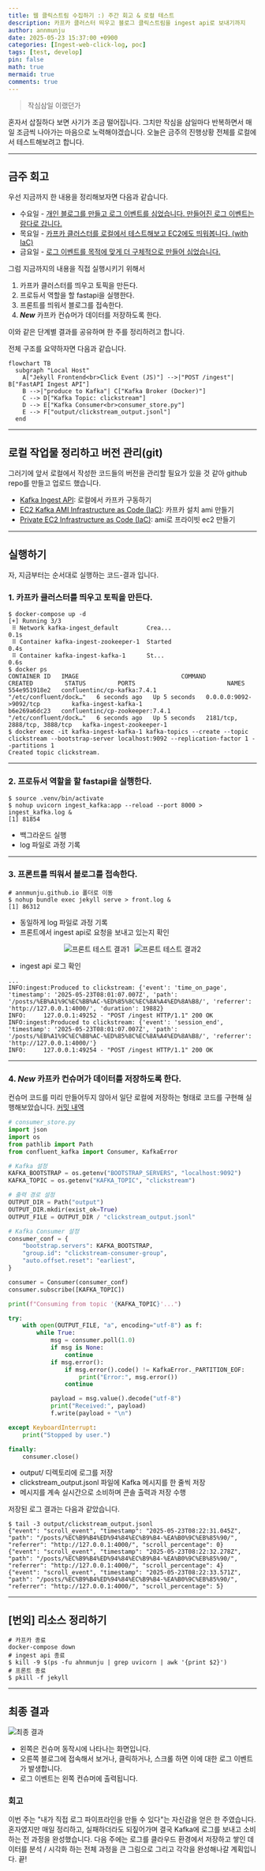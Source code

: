 ```yaml
---
title: 웹 클릭스트림 수집하기 :) 주간 회고 & 로컬 테스트
description: 카프카 클러스터 띄우고 블로그 클릭스트림을 ingest api로 보내기까지
author: annmunju
date: 2025-05-23 15:37:00 +0900
categories: [Ingest-web-click-log, poc]
tags: [test, develop]
pin: false
math: true
mermaid: true
comments: true
---
```


> 작심삼일 이랬던가

혼자서 삽질하다 보면 사기가 조금 떨어집니다. 그치만 작심을 삼일마다 반복하면서 매일 조금씩 나아가는 마음으로 노력해야겠습니다. 
오늘은 금주의 진행상황 전체를 로컬에서 테스트해보려고 합니다.

---

## 금주 회고

우선 지금까지 한 내용을 정리해보자면 다음과 같습니다.
- 수요일 - [개인 블로그를 만들고 로그 이벤트를 심었습니다. 만들어진 로그 이벤트는 람다로 갑니다.](https://annmunju.github.io/posts/%ED%8C%90-%EB%B2%8C%EB%A6%AC%EA%B8%B0/)
- 목요일 - [카프카 클러스터를 로컬에서 테스트해보고 EC2에도 띄워봅니다. (with IaC)](https://annmunju.github.io/posts/%EC%B9%B4%ED%94%84%EC%B9%B4-%ED%81%B4%EB%9F%AC%EC%8A%A4%ED%84%B0/)
- 금요일 - [로그 이벤트를 목적에 맞게 더 구체적으로 만들어 심었습니다.](https://annmunju.github.io/posts/%EC%88%98%EC%A7%91-%EB%A1%9C%EA%B7%B8-%EA%B5%AC%EC%B2%B4%ED%99%94/)


그럼 지금까지의 내용을 직접 실행시키기 위해서
1. 카프카 클러스터를 띄우고 토픽을 만든다.
2. 프로듀서 역할을 할 fastapi을 실행한다.
3. 프론트를 띄워서 블로그를 접속한다.
4. ***New*** 카프카 컨슈머가 데이터를 저장하도록 한다.

이와 같은 단계별 결과를 공유하며 한 주를 정리하려고 합니다.

전체 구조를 요약하자면 다음과 같습니다.

```mermaid
flowchart TB
  subgraph "Local Host"
    A["Jekyll Frontend<br>Click Event (JS)"] -->|"POST /ingest"| B["FastAPI Ingest API"]
    B -->|"produce to Kafka"| C["Kafka Broker (Docker)"]
    C --> D["Kafka Topic: clickstream"]
    D --> E["Kafka Consumer<br>consumer_store.py"]
    E --> F["output/clickstream_output.jsonl"]
  end
```


---

## 로컬 작업물 정리하고 버전 관리(git)
그러기에 앞서 로컬에서 작성한 코드들의 버전을 관리할 필요가 있을 것 같아 github repo를 만들고 업로드 했습니다. 

- [Kafka Ingest API](https://github.com/annmunju/ingest-web-log/tree/main/kafka-ingest): 로컬에서 카프카 구동하기
- [EC2 Kafka AMI Infrastructure as Code (IaC)](https://github.com/annmunju/ingest-web-log/tree/main/IaC/ec2-kafka-ami): 카프카 설치 ami 만들기
- [Private EC2 Infrastructure as Code (IaC)](https://github.com/annmunju/ingest-web-log/blob/main/IaC/ec2-private-kafka): ami로 프라이빗 ec2 만들기

---

## 실행하기
자, 지금부터는 순서대로 실행하는 코드-결과 입니다.

### 1. 카프카 클러스터를 띄우고 토픽을 만든다.
```shell
$ docker-compose up -d
[+] Running 3/3
 ⠿ Network kafka-ingest_default        Crea...                                0.1s
 ⠿ Container kafka-ingest-zookeeper-1  Started                                0.4s
 ⠿ Container kafka-ingest-kafka-1      St...                                  0.6s
$ docker ps
CONTAINER ID   IMAGE                             COMMAND                  CREATED         STATUS         PORTS                          NAMES
554e951918e2   confluentinc/cp-kafka:7.4.1       "/etc/confluent/dock…"   6 seconds ago   Up 5 seconds   0.0.0.0:9092->9092/tcp         kafka-ingest-kafka-1
b6e269a6dc23   confluentinc/cp-zookeeper:7.4.1   "/etc/confluent/dock…"   6 seconds ago   Up 5 seconds   2181/tcp, 2888/tcp, 3888/tcp   kafka-ingest-zookeeper-1
$ docker exec -it kafka-ingest-kafka-1 kafka-topics --create --topic clickstream --bootstrap-server localhost:9092 --replication-factor 1 --partitions 1
Created topic clickstream.
```
---

### 2. 프로듀서 역할을 할 fastapi을 실행한다.

```shell
$ source .venv/bin/activate
$ nohup uvicorn ingest_kafka:app --reload --port 8000 > ingest_kafka.log &
[1] 81854
```
- 백그라운드 실행
- log 파일로 과정 기록

---

### 3. 프론트를 띄워서 블로그를 접속한다.

```shell
# annmunju.github.io 폴더로 이동
$ nohup bundle exec jekyll serve > front.log &
[1] 86312
```
- 동일하게 log 파일로 과정 기록
- 프론트에서 ingest api로 요청을 보내고 있는지 확인

<div style="display: flex; justify-content: center; gap: 2%; align-items: flex-start;">
  <img src="sources/project1_Ingest-web-click-log/2025-05-23-로컬-테스트/01.png" alt="프론트 테스트 결과1" style="height: auto;">
  <img src="sources/project1_Ingest-web-click-log/2025-05-23-로컬-테스트/02.png" alt="프론트 테스트 결과2" style="height: auto;">
</div>

- ingest api 로그 확인
```
...
INFO:ingest:Produced to clickstream: {'event': 'time_on_page', 'timestamp': '2025-05-23T08:01:07.007Z', 'path': '/posts/%EB%A1%9C%EC%BB%AC-%ED%85%8C%EC%8A%A4%ED%8A%B8/', 'referrer': 'http://127.0.0.1:4000/', 'duration': 19882}
INFO:     127.0.0.1:49252 - "POST /ingest HTTP/1.1" 200 OK
INFO:ingest:Produced to clickstream: {'event': 'session_end', 'timestamp': '2025-05-23T08:01:07.007Z', 'path': '/posts/%EB%A1%9C%EC%BB%AC-%ED%85%8C%EC%8A%A4%ED%8A%B8/', 'referrer': 'http://127.0.0.1:4000/'}
INFO:     127.0.0.1:49254 - "POST /ingest HTTP/1.1" 200 OK
```

---

### 4. ***New*** 카프카 컨슈머가 데이터를 저장하도록 한다.
컨슈머 코드를 미리 만들어두지 않아서 일단 로컬에 저장하는 형태로 코드를 구현해 실행해보았습니다.
 [커밋 내역](https://github.com/annmunju/ingest-web-log/commit/521c9331b2a1cb96b82d7f58060c3920d42a3433)

```python
# consumer_store.py
import json
import os
from pathlib import Path
from confluent_kafka import Consumer, KafkaError

# Kafka 설정
KAFKA_BOOTSTRAP = os.getenv("BOOTSTRAP_SERVERS", "localhost:9092")
KAFKA_TOPIC = os.getenv("KAFKA_TOPIC", "clickstream")

# 출력 경로 설정
OUTPUT_DIR = Path("output")
OUTPUT_DIR.mkdir(exist_ok=True)
OUTPUT_FILE = OUTPUT_DIR / "clickstream_output.jsonl"

# Kafka Consumer 설정
consumer_conf = {
    "bootstrap.servers": KAFKA_BOOTSTRAP,
    "group.id": "clickstream-consumer-group",
    "auto.offset.reset": "earliest",
}

consumer = Consumer(consumer_conf)
consumer.subscribe([KAFKA_TOPIC])

print(f"Consuming from topic '{KAFKA_TOPIC}'...")

try:
    with open(OUTPUT_FILE, "a", encoding="utf-8") as f:
        while True:
            msg = consumer.poll(1.0)
            if msg is None:
                continue
            if msg.error():
                if msg.error().code() != KafkaError._PARTITION_EOF:
                    print("Error:", msg.error())
                continue

            payload = msg.value().decode("utf-8")
            print("Received:", payload)
            f.write(payload + "\n")

except KeyboardInterrupt:
    print("Stopped by user.")

finally:
    consumer.close()
```
- output/ 디렉토리에 로그를 저장
- clickstream_output.jsonl 파일에 Kafka 메시지를 한 줄씩 저장
- 메시지를 계속 실시간으로 소비하며 콘솔 출력과 저장 수행

저장된 로그 결과는 다음과 같았습니다.
```shell
$ tail -3 output/clickstream_output.jsonl
{"event": "scroll_event", "timestamp": "2025-05-23T08:22:31.045Z", "path": "/posts/%EC%B9%B4%ED%94%84%EC%B9%B4-%EA%B0%9C%EB%85%90/", "referrer": "http://127.0.0.1:4000/", "scroll_percentage": 0}
{"event": "scroll_event", "timestamp": "2025-05-23T08:22:32.278Z", "path": "/posts/%EC%B9%B4%ED%94%84%EC%B9%B4-%EA%B0%9C%EB%85%90/", "referrer": "http://127.0.0.1:4000/", "scroll_percentage": 4}
{"event": "scroll_event", "timestamp": "2025-05-23T08:22:33.571Z", "path": "/posts/%EC%B9%B4%ED%94%84%EC%B9%B4-%EA%B0%9C%EB%85%90/", "referrer": "http://127.0.0.1:4000/", "scroll_percentage": 5}
```

---

## [번외] 리소스 정리하기
```shell
# 카프카 종료
docker-compose down
# ingest api 종료
$ kill -9 $(ps -fu ahnmunju | grep uvicorn | awk '{print $2}')
# 프론트 종료
$ pkill -f jekyll
```

---

## 최종 결과 
![최종 결과](sources/project1_Ingest-web-click-log/2025-05-23-로컬-테스트/03.gif)
- 왼쪽은 컨슈머 동작시에 나타나는 화면입니다.
- 오른쪽 블로그에 접속해서 보거나, 클릭하거나, 스크롤 하면 이에 대한 로그 이벤트가 발생합니다.
- 로그 이벤트는 왼쪽 컨슈머에 출력됩니다.

### 회고
이번 주는 "내가 직접 로그 파이프라인을 만들 수 있다"는 자신감을 얻은 한 주였습니다.
혼자였지만 매일 정리하고, 실패하더라도 되짚어가며 결국 Kafka에 로그를 보내고 소비하는 전 과정을 완성했습니다. 
다음 주에는 로그를 클라우드 환경에서 저장하고 쌓인 데이터를 분석 / 시각화 하는 전체 과정을 큰 그림으로 그리고 각각을 완성해나갈 계획입니다. 끝!